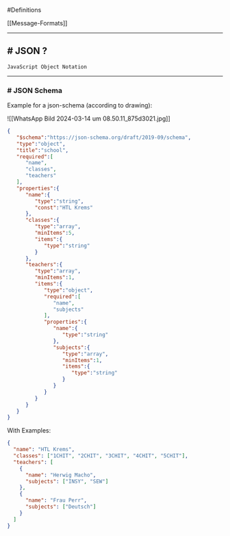 #Definitions 

[[Message-Formats]]

----
## # JSON ?

`JavaScript Object Notation`


---
### # JSON Schema

Example for a json-schema (according to drawing):

![[WhatsApp Bild 2024-03-14 um 08.50.11_875d3021.jpg]]

```json
{
   "$schema":"https://json-schema.org/draft/2019-09/schema",
   "type":"object",
   "title":"school",
   "required":[
      "name",
      "classes",
      "teachers"
   ],
   "properties":{
      "name":{
         "type":"string",
         "const":"HTL Krems"
      },
      "classes":{
         "type":"array",
         "minItems":5,
         "items":{
            "type":"string"
         }
      },
      "teachers":{
         "type":"array",
         "minItems":1,
         "items":{
            "type":"object",
            "required":[
               "name",
               "subjects"
            ],
            "properties":{
               "name":{
                  "type":"string"
               },
               "subjects":{
                  "type":"array",
                  "minItems":1,
                  "items":{
                     "type":"string"
                  }
               }
            }
         }
      }
   }
}
```


With Examples:

```json
{
  "name": "HTL Krems",
  "classes": ["1CHIT", "2CHIT", "3CHIT", "4CHIT", "5CHIT"],
  "teachers": [
    {
      "name": "Herwig Macho",
      "subjects": ["INSY", "SEW"]
    },
    {
      "name": "Frau Perr",
      "subjects": ["Deutsch"]
    }
  ]
}
```
